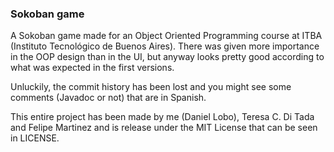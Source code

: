 ### Sokoban game ###

A Sokoban game made for an Object Oriented Programming course at ITBA (Instituto
Tecnológico de Buenos Aires). There was given more importance in the OOP design 
than in the UI, but anyway looks pretty good according to what was expected in
the first versions.

Unluckily, the commit history has been lost and you might see some comments
(Javadoc or not) that are in Spanish.

This entire project has been made by me (Daniel Lobo), Teresa C. Di Tada and
Felipe Martinez and is release under the MIT License that can be seen in LICENSE.

